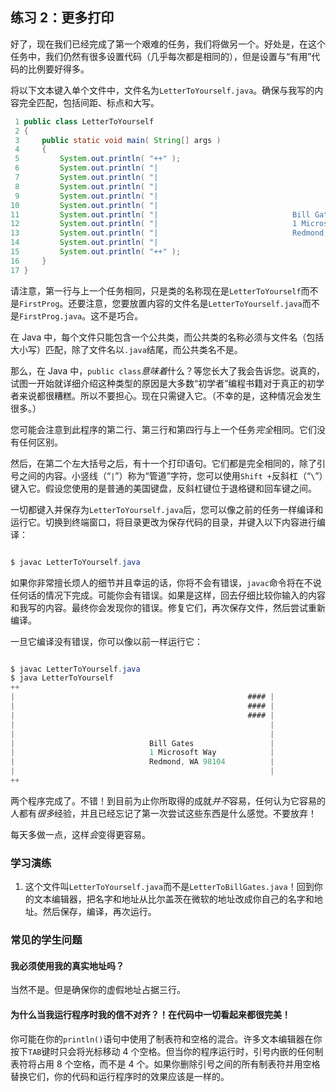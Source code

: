 ## 练习 2：更多打印

好了，现在我们已经完成了第一个艰难的任务，我们将做另一个。好处是，在这个任务中，我们仍然有很多设置代码（几乎每次都是相同的），但是设置与“有用”代码的比例要好得多。

将以下文本键入单个文件中，文件名为`LetterToYourself.java`。确保与我写的内容完全匹配，包括间距、标点和大写。

```java
 1 public class LetterToYourself
 2 {
 3     public static void main( String[] args )
 4     {
 5         System.out.println( "+­­­­­­­­­­­­­­­­­­­­­­­­­­­­­­­­­­­­­­­­­­­­­­­­­­­­­­­­­+" );
 6         System.out.println( "|                                                    #### |" );
 7         System.out.println( "|                                                    #### |" );
 8         System.out.println( "|                                                    #### |" );
 9         System.out.println( "|                                                         |" );
10         System.out.println( "|                                                         |" );
11         System.out.println( "|                              Bill Gates                 |" );
12         System.out.println( "|                              1 Microsoft Way            |" );
13         System.out.println( "|                              Redmond, WA 98104          |" );
14         System.out.println( "|                                                         |" );
15         System.out.println( "+­­­­­­­­­­­­­­­­­­­­­­­­­­­­­­­­­­­­­­­­­­­­­­­­­­­­­­­­­+" );
16     }
17 }
```

请注意，第一行与上一个任务相同，只是类的名称现在是`LetterToYourself`而不是`FirstProg`。还要注意，您要放置内容的文件名是`LetterToYourself.java`而不是`FirstProg.java`。这不是巧合。

在 Java 中，每个文件只能包含一个公共类，而公共类的名称必须与文件名（包括大小写）匹配，除了文件名以`.java`结尾，而公共类名不是。

那么，在 Java 中，`public class`*意味着*什么？等您长大了我会告诉您。说真的，试图一开始就详细介绍这种类型的原因是大多数“初学者”编程书籍对于真正的初学者来说都很糟糕。所以不要担心。现在只需键入它。（不幸的是，这种情况会发生很多。）

您可能会注意到此程序的第二行、第三行和第四行与上一个任务*完全*相同。它们没有任何区别。

然后，在第二个左大括号之后，有十一个打印语句。它们都是完全相同的，除了引号之间的内容。小竖线（“`|`”）称为“管道”字符，您可以使用`Shift +`反斜杠（“`\`”）键入它。假设您使用的是普通的美国键盘，反斜杠键位于退格键和回车键之间。

一切都键入并保存为`LetterToYourself.java`后，您可以像之前的任务一样编译和运行它。切换到终端窗口，将目录更改为保存代码的目录，并键入以下内容进行编译：

```java

$ javac LetterToYourself.java
```

如果你非常擅长烦人的细节并且幸运的话，你将不会有错误，`javac`命令将在不说任何话的情况下完成。可能你会有错误。如果是这样，回去仔细比较你输入的内容和我写的内容。最终你会发现你的错误。修复它们，再次保存文件，然后尝试重新编译。

一旦它编译没有错误，你可以像以前一样运行它：

```java

$ javac LetterToYourself.java
$ java LetterToYourself
+­­­­­­­­­­­­­­­­­­­­­­­­­­­­­­­­­­­­­­­­­­­­­­­­­­­­­­­­­+
|                                                    #### |
|                                                    #### |
|                                                    #### |
|                                                         |
|                                                         |
|                              Bill Gates                 |
|                              1 Microsoft Way            |
|                              Redmond, WA 98104          |
|                                                         |
+­­­­­­­­­­­­­­­­­­­­­­­­­­­­­­­­­­­­­­­­­­­­­­­­­­­­­­­­­+
```

两个程序完成了。不错！到目前为止你所取得的成就*并不*容易，任何认为它容易的人都有*很多*经验，并且已经忘记了第一次尝试这些东西是什么感觉。不要放弃！

每天多做一点，这样*会*变得更容易。

### 学习演练

1. 这个文件叫`LetterToYourself.java`而不是`LetterToBillGates.java`！回到你的文本编辑器，把名字和地址从比尔盖茨在微软的地址改成你自己的名字和地址。然后保存，编译，再次运行。

### 常见的学生问题

#### 我必须使用我的真实地址吗？

当然不是。但是确保你的虚假地址占据三行。

#### 为什么当我运行程序时我的信不对齐？！在代码中一切看起来都很完美！

你可能在你的`println()`语句中使用了制表符和空格的混合。许多文本编辑器在你按下`TAB`键时只会将光标移动 4 个空格。但当你的程序运行时，引号内嵌的任何制表符将占用 8 个空格，而不是 4 个。如果你删除引号之间的所有制表符并用空格替换它们，你的代码和运行程序时的效果应该是一样的。

